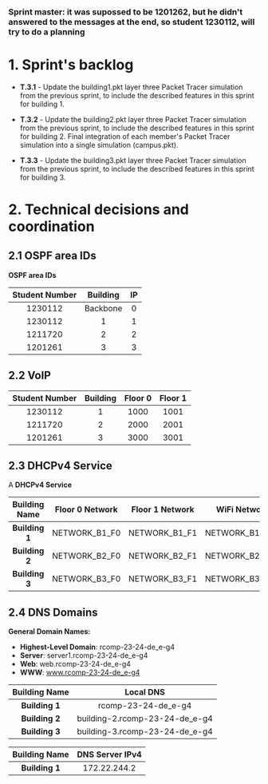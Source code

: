 ### Sprint master: it was supossed to be 1201262, but he didn't answered to the messages at the end, so student 1230112, will try to do a planning ###

# 1. Sprint's backlog #

- **T.3.1** - Update the building1.pkt layer three Packet Tracer simulation from the previous sprint, to include the described features in this sprint for building 1.

- **T.3.2** - Update the building2.pkt layer three Packet Tracer simulation from the previous sprint, to include the described features in this sprint for building 2. Final integration of each member's Packet Tracer simulation into a single simulation (campus.pkt).

- **T.3.3** - Update the building3.pkt layer three Packet Tracer simulation from the previous sprint, to include the described features in this sprint for building 3.


# 2. Technical decisions and coordination #

## 2.1 OSPF area IDs ##


**OSPF area IDs** 

|Student Number|   Building    |       IP      |
|:------------:|:-------------:|:-------------:|
|   1230112    |   Backbone    |       0       |
|   1230112    |       1       |       1       |   
|   1211720    |       2       |       2       |
|   1201261    |       3       |       3       |


## 2.2 VoIP
 
|Student Number|   Building    |    Floor 0    |    Floor 1    |
|:------------:|:-------------:|:-------------:|:-------------:|
|   1230112    |       1       |     1000      |      1001     |
|   1211720    |       2       |   2000        |      2001     |
|   1201261    |       3       |   3000        |      3001     |


## 2.3 DHCPv4 Service

A **DHCPv4 Service**

| Building Name  | **Floor 0 Network** | **Floor 1 Network** | **WiFi Network** | **VoIP Network** |
|:--------------:|:-------------------:|:-------------------:|:----------------:|:----------------:|
| **Building 1** |     NETWORK_B1_F0   |     NETWORK_B1_F1    |      NETWORK_B1_WIFI     |      NETWORK_B1_VOIP    |
| **Building 2** |      NETWORK_B2_F0   |     NETWORK_B2_F1    |      NETWORK_B2_WIFI     |      NETWORK_B2_VOIP    |
| **Building 3** |      NETWORK_B3_F0   |     NETWORK_B3_F1    |      NETWORK_B3_WIFI     |      NETWORK_B3_VOIP    |

## 2.4 DNS Domains


**General Domain Names:**

* **Highest-Level Domain**: rcomp-23-24-de_e-g4
* **Server**: server1.rcomp-23-24-de_e-g4
* **Web**: web.rcomp-23-24-de_e-g4
* **WWW**: www.rcomp-23-24-de_e-g4

| Building Name |        **Local DNS**        |
|:--------------:|:---------------------------:|
| **Building 1** |      rcomp-23-24-de_e-g4      |
| **Building 2** | building-2.rcomp-23-24-de_e-g4 |
| **Building 3** | building-3.rcomp-23-24-de_e-g4 |

|   Building Name   | **DNS Server IPv4** |
|:-----------------:|:-------------------:|
|  **Building 1**   |     172.22.244.2      |








